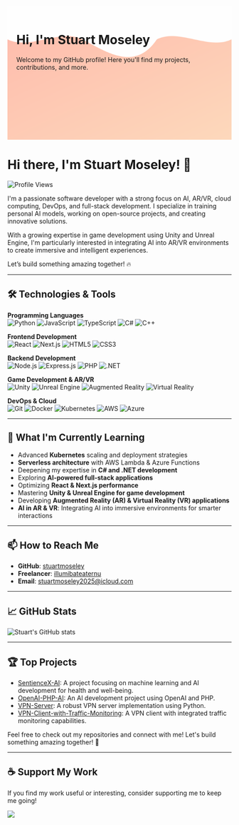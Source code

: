 <div style="position: relative; width: 100%; height: 300px; overflow: hidden;">
  <img src="./paradoxical-effect.svg" style="position: absolute; width: 100%; height: 100%; top: 0; left: 0; z-index: -1; opacity: 0.5;">
  <div style="position: relative; z-index: 1; padding: 20px;">
    <h1>Hi, I'm Stuart Moseley</h1>
    <p>Welcome to my GitHub profile! Here you'll find my projects, contributions, and more.</p>
  </div>
</div>

# Hi there, I'm Stuart Moseley! 👋  

![Profile Views](https://komarev.com/ghpvc/?username=stuartmoseley&color=blue)  

I'm a passionate software developer with a strong focus on AI, AR/VR, cloud computing, DevOps, and full-stack development. I specialize in training personal AI models, working on open-source projects, and creating innovative solutions.

With a growing expertise in game development using Unity and Unreal Engine, I'm particularly interested in integrating AI into AR/VR environments to create immersive and intelligent experiences.

Let’s build something amazing together! 🔥

---

## 🛠️ Technologies & Tools  

**Programming Languages**  
![Python](https://img.shields.io/badge/-Python-3776AB?logo=python&logoColor=white&style=for-the-badge) 
![JavaScript](https://img.shields.io/badge/-JavaScript-F7DF1E?logo=javascript&logoColor=white&style=for-the-badge) 
![TypeScript](https://img.shields.io/badge/-TypeScript-007ACC?logo=typescript&logoColor=white&style=for-the-badge) 
![C#](https://img.shields.io/badge/-C%23-239120?logo=c-sharp&logoColor=white&style=for-the-badge) 
![C++](https://img.shields.io/badge/-C++-00599C?logo=c%2b%2b&logoColor=white&style=for-the-badge)  

**Frontend Development**  
![React](https://img.shields.io/badge/-React-61DAFB?logo=react&logoColor=white&style=for-the-badge) 
![Next.js](https://img.shields.io/badge/-Next.js-000000?logo=next.js&logoColor=white&style=for-the-badge) 
![HTML5](https://img.shields.io/badge/-HTML5-E34F26?logo=html5&logoColor=white&style=for-the-badge) 
![CSS3](https://img.shields.io/badge/-CSS3-1572B6?logo=css3&logoColor=white&style=for-the-badge)  

**Backend Development**  
![Node.js](https://img.shields.io/badge/-Node.js-339933?logo=node.js&logoColor=white&style=for-the-badge) 
![Express.js](https://img.shields.io/badge/-Express.js-000000?logo=express&logoColor=white&style=for-the-badge) 
![PHP](https://img.shields.io/badge/-PHP-777BB4?logo=php&logoColor=white&style=for-the-badge) 
![.NET](https://img.shields.io/badge/-.NET-512BD4?logo=dotnet&logoColor=white&style=for-the-badge)  

**Game Development & AR/VR**  
![Unity](https://img.shields.io/badge/-Unity-000000?logo=unity&logoColor=white&style=for-the-badge) 
![Unreal Engine](https://img.shields.io/badge/-Unreal%20Engine-0E1128?logo=unreal-engine&logoColor=white&style=for-the-badge) 
![Augmented Reality](https://img.shields.io/badge/-Augmented%20Reality-FF6F00?logo=augmented-reality&logoColor=white&style=for-the-badge) 
![Virtual Reality](https://img.shields.io/badge/-Virtual%20Reality-008080?logo=virtual-reality&logoColor=white&style=for-the-badge)  

**DevOps & Cloud**  
![Git](https://img.shields.io/badge/-Git-F05032?logo=git&logoColor=white&style=for-the-badge) 
![Docker](https://img.shields.io/badge/-Docker-2496ED?logo=docker&logoColor=white&style=for-the-badge) 
![Kubernetes](https://img.shields.io/badge/-Kubernetes-326CE5?logo=kubernetes&logoColor=white&style=for-the-badge) 
![AWS](https://img.shields.io/badge/-AWS-232F3E?logo=amazon-aws&logoColor=white&style=for-the-badge) 
![Azure](https://img.shields.io/badge/-Azure-0078D4?logo=microsoft-azure&logoColor=white&style=for-the-badge)  

---

## 🌱 What I'm Currently Learning  

- Advanced **Kubernetes** scaling and deployment strategies  
- **Serverless architecture** with AWS Lambda & Azure Functions  
- Deepening my expertise in **C# and .NET development**  
- Exploring **AI-powered full-stack applications**  
- Optimizing **React & Next.js performance**  
- Mastering **Unity & Unreal Engine for game development**  
- Developing **Augmented Reality (AR) & Virtual Reality (VR) applications**  
- **AI in AR & VR**: Integrating AI into immersive environments for smarter interactions  

---

## 📫 How to Reach Me  

- **GitHub**: [stuartmoseley](https://github.com/stuartmoseley)  
- **Freelancer**: [illumibateaternu](https://www.freelancer.com/u/illumibateaternu)  
- **Email**: stuartmoseley2025@icloud.com  

---

## 📈 GitHub Stats  

![Stuart's GitHub stats](https://github-readme-stats.vercel.app/api?username=stuartmoseley&show_icons=true&theme=radical)  

---

## 🏆 Top Projects  

- [SentienceX-AI](https://github.com/stuartmoseley/SentienceX-AI): A project focusing on machine learning and AI development for health and well-being. 
- [OpenAI-PHP-AI](https://github.com/stuartmoseley/OpenAI-PHP-AI): An AI development project using OpenAI and PHP.  
- [VPN-Server](https://github.com/stuartmoseley/VPN-Server): A robust VPN server implementation using Python.  
- [VPN-Client-with-Traffic-Monitoring](https://github.com/stuartmoseley/VPN-Client-with-Traffic-Monitoring): A VPN client with integrated traffic monitoring capabilities.
  
Feel free to check out my repositories and connect with me! Let's build something amazing together! 🚀  

---

## ☕ Support My Work
If you find my work useful or interesting, consider supporting me to keep me going!

<a href="https://www.buymeacoffee.com/stewiemo"><img src="https://img.buymeacoffee.com/button-api/?text=Buy me a coffee&emoji=☕&slug=stewiemo&button_colour=FFDD00&font_colour=000000&font_family=Cookie&outline_colour=000000&coffee_colour=ffffff" /></a>
